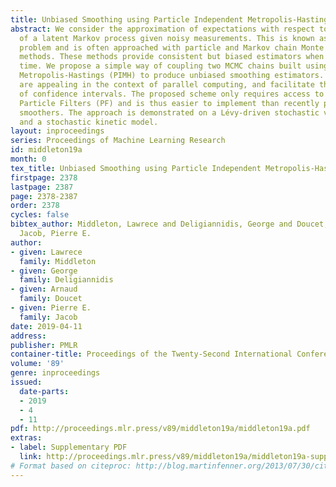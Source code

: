 ```yaml
---
title: Unbiased Smoothing using Particle Independent Metropolis-Hastings
abstract: We consider the approximation of expectations with respect to the distribution
  of a latent Markov process given noisy measurements. This is known as the smoothing
  problem and is often approached with particle and Markov chain Monte Carlo (MCMC)
  methods. These methods provide consistent but biased estimators when run for a finite
  time. We propose a simple way of coupling two MCMC chains built using Particle Independent
  Metropolis-Hastings (PIMH) to produce unbiased smoothing estimators. Unbiased estimators
  are appealing in the context of parallel computing, and facilitate the construction
  of confidence intervals. The proposed scheme only requires access to off-the-shelf
  Particle Filters (PF) and is thus easier to implement than recently proposed unbiased
  smoothers. The approach is demonstrated on a Lévy-driven stochastic volatility model
  and a stochastic kinetic model.
layout: inproceedings
series: Proceedings of Machine Learning Research
id: middleton19a
month: 0
tex_title: Unbiased Smoothing using Particle Independent Metropolis-Hastings
firstpage: 2378
lastpage: 2387
page: 2378-2387
order: 2378
cycles: false
bibtex_author: Middleton, Lawrece and Deligiannidis, George and Doucet, Arnaud and
  Jacob, Pierre E.
author:
- given: Lawrece
  family: Middleton
- given: George
  family: Deligiannidis
- given: Arnaud
  family: Doucet
- given: Pierre E.
  family: Jacob
date: 2019-04-11
address: 
publisher: PMLR
container-title: Proceedings of the Twenty-Second International Conference on Artificial Intelligence and Statistics
volume: '89'
genre: inproceedings
issued:
  date-parts:
  - 2019
  - 4
  - 11
pdf: http://proceedings.mlr.press/v89/middleton19a/middleton19a.pdf
extras:
- label: Supplementary PDF
  link: http://proceedings.mlr.press/v89/middleton19a/middleton19a-supp.pdf
# Format based on citeproc: http://blog.martinfenner.org/2013/07/30/citeproc-yaml-for-bibliographies/
---
```


